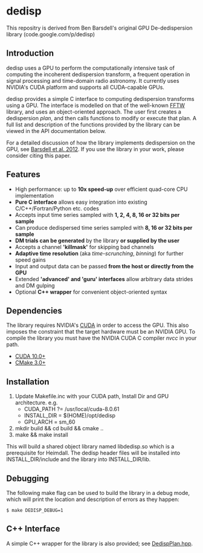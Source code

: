 # dedisp

This repositry is derived from Ben Barsdell's original GPU De-dedispersion library (code.google.com/p/dedisp)

## Introduction

dedisp uses a GPU to perform the computationally intensive task of computing the incoherent dedispersion transform, a frequent operation in signal processing and time-domain radio astronomy. It currently uses NVIDIA's CUDA platform and supports all CUDA-capable GPUs.

dedisp provides a simple C interface to computing dedispersion transforms using a GPU. The interface is modelled on that of the well-known [FFTW](http://www.fftw.org/) library, and uses an object-oriented approach. The user first creates a dedispersion _plan_, and then calls functions to modify or execute that plan. A full list and description of the functions provided by the library can be viewed in the API documentation below.

For a detailed discussion of how the library implements dedispersion on the GPU, see [Barsdell et al. 2012](https://ui.adsabs.harvard.edu/abs/2012MNRAS.422..379B). If you use the library in your work, please consider citing this paper.

## Features

* High performance: up to **10x speed-up** over efficient quad-core CPU implementation
* **Pure C interface** allows easy integration into existing C/C++/Fortran/Python etc. codes
* Accepts input time series sampled with **1, 2, 4, 8, 16 or 32 bits per sample**
* Can produce dedispersed time series sampled with **8, 16 or 32 bits per sample**
* **DM trials can be generated** by the library **or supplied by the user**
* Accepts a channel **'killmask'** for skipping bad channels
* **Adaptive time resolution** (aka _time-scrunching_, _binning_) for further speed gains
* Input and output data can be passed **from the host or directly from the GPU**
* Extended **'advanced' and 'guru' interfaces** allow arbitrary data strides and DM gulping
* Optional **C++ wrapper** for convenient object-oriented syntax

## Dependencies

The library requires NVIDIA's [CUDA](http://www.nvidia.com/object/cuda_home_new.html) in order to access the GPU. This also imposes the constraint that the target hardware must be an NVIDIA GPU. To compile the library you must have the NVIDIA CUDA C compiler _nvcc_ in your path.

* [CUDA 10.0+](https://developer.nvidia.com/cuda-toolkit-archive)
* [CMake 3.0+](https://cmake.org/download/)

## Installation

1. Update Makefile.inc with your CUDA path, Install Dir and GPU architecture. e.g.
    * CUDA_PATH ?= /usr/local/cuda-8.0.61
    * INSTALL_DIR = $(HOME)/opt/dedisp
    * GPU_ARCH = sm_60
2. mkdir build && cd build && cmake ..
3. make && make install

This will build a shared object library named libdedisp.so which is a prerequisite for Heimdall. The dedisp header files will be installed into INSTALL_DIR/include and the library into INSTALL_DIR/lib.

## Debugging

The following make flag can be used to build the library in a
debug mode, which will print the location and description of errors as
they happen:

`$ make DEDISP_DEBUG=1`

## C++ Interface

A simple C++ wrapper for the library is also provided; see [DedispPlan.hpp](http://code.google.com/p/dedisp/source/browse/trunk/src/DedispPlan.hpp).
